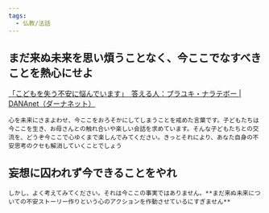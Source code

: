 ```yaml
---
tags:
  - 仏教/法話
---
```

## **まだ来ぬ未来を思い煩うことなく、今ここでなすべきことを熱心にせよ**

[「こどもを失う不安に悩んでいます」　答える人：プラユキ・ナラテボー | DANAnet（ダーナネット）](https://dananet.jp/?p=8779)

```
心を未来にさまよわせ、今ここをおろそかにしてしまうことを戒めた言葉です。子どもたちは今ここを生き、お母さんとの触れ合いや楽しい会話を求めています。そんな子どもたちとの交流を、どうぞ今ここで心ゆくまで楽しんでみてください。きっとそれにより、あなた自身の不安思考のクセも解消していくことでしょう
```

## 妄想に囚われず今できることをやれ

```
しかし、よく考えてみてください。それは今ここの事実ではありません。**まだ来ぬ未来についての不安ストーリー作りという心のアクションを作動させているにすぎません**
```

